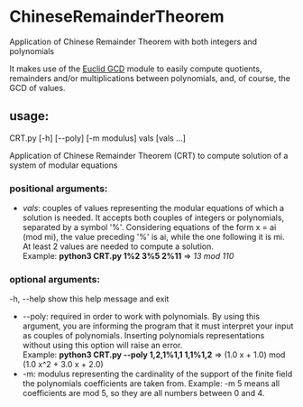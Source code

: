 # ChineseRemainderTheorem
Application of Chinese Remainder Theorem with both integers and polynomials

It makes use of the [Euclid GCD](https://github.com/kristopher-pellizzi/EuclidGCD "Euclid GCD") module to easily compute quotients, remainders and/or multiplications between polynomials, and, of course, the GCD of values.

## usage: 
CRT.py [-h] [--poly] [-m modulus] vals [vals ...]

Application of Chinese Remainder Theorem (CRT) to compute solution of a system of modular equations

### positional arguments:
  - *vals*: couples of values representing the modular equations of which a solution is needed. It accepts both couples of integers or polynomials, separated by a symbol '%'. Considering equations of the form x = ai (mod mi), the value preceding '%' is ai, while the one following it is mi.  
  At least 2 values are needed to compute a solution.  
  Example: **python3 CRT.py 1%2 3%5 2%11** => *13 mod 110*

### optional arguments:
  -h, --help  show this help message and exit
  - --poly: required in order to work with polynomials. By using this argument, you are informing the program that it must interpret your input as couples of polynomials. Inserting polynomials representations without using this option will raise an error.  
  Example: **python3 CRT.py --poly 1,2,1%1,1 1,1%1,2** => (1.0 x + 1.0) mod (1.0 x^2 + 3.0 x + 2.0)
  - -m: modulus representing the cardinality of the support of the finite field the polynomials coefficients are taken from. Example: -m 5 means all coefficients are mod 5, so they are all numbers between 0 and 4.
